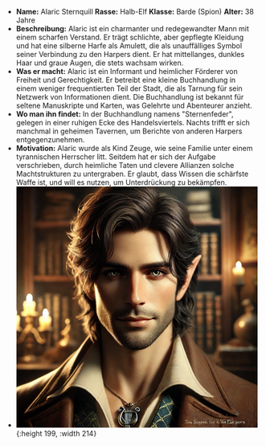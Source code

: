 - **Name:** Alaric Sternquill
  **Rasse:** Halb-Elf
  **Klasse:** Barde (Spion)
  **Alter:** 38 Jahre
- **Beschreibung:**
  Alaric ist ein charmanter und redegewandter Mann mit einem scharfen Verstand. Er trägt schlichte, aber gepflegte Kleidung und hat eine silberne Harfe als Amulett, die als unauffälliges Symbol seiner Verbindung zu den Harpers dient. Er hat mittellanges, dunkles Haar und graue Augen, die stets wachsam wirken.
- **Was er macht:**
  Alaric ist ein Informant und heimlicher Förderer von Freiheit und Gerechtigkeit. Er betreibt eine kleine Buchhandlung in einem weniger frequentierten Teil der Stadt, die als Tarnung für sein Netzwerk von Informationen dient. Die Buchhandlung ist bekannt für seltene Manuskripte und Karten, was Gelehrte und Abenteurer anzieht.
- **Wo man ihn findet:**
  In der Buchhandlung namens "Sternenfeder", gelegen in einer ruhigen Ecke des Handelsviertels. Nachts trifft er sich manchmal in geheimen Tavernen, um Berichte von anderen Harpers entgegenzunehmen.
- **Motivation:**
  Alaric wurde als Kind Zeuge, wie seine Familie unter einem tyrannischen Herrscher litt. Seitdem hat er sich der Aufgabe verschrieben, durch heimliche Taten und clevere Allianzen solche Machtstrukturen zu untergraben. Er glaubt, dass Wissen die schärfste Waffe ist, und will es nutzen, um Unterdrückung zu bekämpfen.
- ![Bildschirmfoto_20250123_212839.png](../assets/Bildschirmfoto_20250123_212839_1737664125906_0.png){:height 199, :width 214}